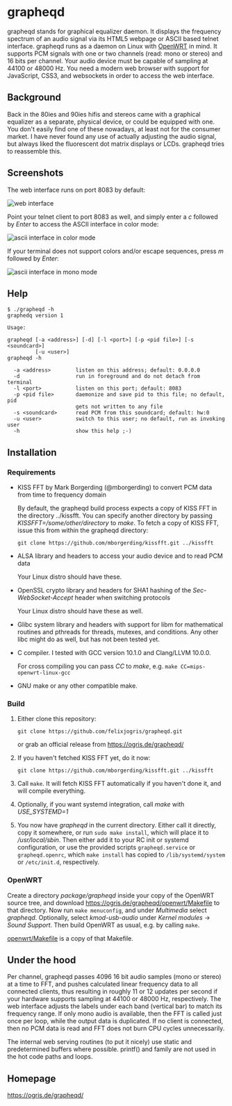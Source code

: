 # grapheqd

grapheqd stands for graphical equalizer daemon. It displays the frequency spectrum of an audio signal via its HTML5 webpage or ASCII based telnet interface. grapheqd runs as a daemon on Linux with [OpenWRT](https://openwrt.org/) in mind. It supports PCM signals with one or two channels (read: mono or stereo) and 16 bits per channel. Your audio device must be capable of sampling at 44100 or 48000 Hz. You need a modern web browser with support for JavaScript, CSS3, and websockets in order to access the web interface.

## Background

Back in the 80ies and 90ies hifis and stereos came with a graphical equalizer as a separate, physical device, or could be equipped with one. You don't easily find one of these nowadays, at least not for the consumer market. I have never found any use of actually adjusting the audio signal, but always liked the fluorescent dot matrix displays or LCDs. grapheqd tries to reassemble this.

## Screenshots

The web interface runs on port 8083 by default:

![web interface](https://ogris.de/grapheqd/web.png)

Point your telnet client to port 8083 as well, and simply enter a *c* followed by *Enter* to access the ASCII interface in color mode:

![ascii interface in color mode](https://ogris.de/grapheqd/asciicolor.png)

If your terminal does not support colors and/or escape sequences, press *m* followed by *Enter*:

![ascii interface in mono mode](https://ogris.de/grapheqd/asciimono.png)

## Help

```
$ ./grapheqd -h
graphedq version 1

Usage:

grapheqd [-a <address>] [-d] [-l <port>] [-p <pid file>] [-s <soundcard>]
         [-u <user>]
grapheqd -h

  -a <address>        listen on this address; default: 0.0.0.0
  -d                  run in foreground and do not detach from terminal
  -l <port>           listen on this port; default: 8083
  -p <pid file>       daemonize and save pid to this file; no default, pid
                      gets not written to any file
  -s <soundcard>      read PCM from this soundcard; default: hw:0
  -u <user>           switch to this user; no default, run as invoking user
  -h                  show this help ;-)

```

## Installation

### Requirements

* KISS FFT by Mark Borgerding (@mborgerding) to convert PCM data from time to frequency domain

  By default, the grapheqd build process expects a copy of KISS FFT in the directory ../kissfft. You can specify another directory by passing *KISSFFT=/some/other/directory* to *make*. To fetch a copy of KISS FFT, issue this from within the grapheqd directory:

  `git clone https://github.com/mborgerding/kissfft.git ../kissfft`

* ALSA library and headers to access your audio device and to read PCM data

  Your Linux distro should have these.

* OpenSSL crypto library and headers for SHA1 hashing of the *Sec-WebSocket-Accept* header when switching protocols

  Your Linux distro should have these as well.

* Glibc system library and headers with support for libm for mathematical routines and pthreads for threads, mutexes, and conditions. Any other libc might do as well, but has not been tested yet.

* C compiler. I tested with GCC version 10.1.0 and Clang/LLVM 10.0.0.

  For cross compiling you can pass *CC* to *make*, e.g. `make CC=mips-openwrt-linux-gcc`

* GNU make or any other compatible make.

### Build

1. Either clone this repository:

   `git clone https://github.com/felixjogris/grapheqd.git`

   or grab an official release from https://ogris.de/grapheqd/

2. If you haven't fetched KISS FFT yet, do it now:

   `git clone https://github.com/mborgerding/kissfft.git ../kissfft`

3. Call `make`. It will fetch KISS FFT automatically if you haven't done it, and will compile everything.

4. Optionally, if you want systemd integration, call *make* with *USE_SYSTEMD=1*

5. You now have *grapheqd* in the current directory. Either call it directly, copy it somewhere, or run `sudo make install`, which will place it to */usr/local/sbin*. Then either add it to your RC init or systemd configuration, or use the provided scripts `grapheqd.service` or `grapheqd.openrc`, which `make install` has copied to `/lib/systemd/system` or `/etc/init.d`, respectively.

### OpenWRT

Create a directory *package/grapheqd* inside your copy of the OpenWRT source tree, and download https://ogris.de/grapheqd/openwrt/Makefile to that directory. Now run `make menuconfig`, and under *Multimedia* select *grapheqd*. Optionally, select *kmod-usb-audio* under *Kernel modules* -> *Sound Support*. Then build OpenWRT as usual, e.g. by calling `make`.

[openwrt/Makefile](blob/master/openwrt/Makefile) is a copy of that Makefile.

## Under the hood

Per channel, grapheqd passes 4096 16 bit audio samples (mono or stereo) at a time to FFT, and pushes calculated linear frequency data to all connected clients, thus resulting in roughly 11 or 12 updates per second if your hardware supports sampling at 44100 or 48000 Hz, respectively. The web interface adjusts the labels under each band (vertical bar) to match its frequency range. If only mono audio is available, then the FFT is called just once per loop, while the output data is duplicated. If no client is connected, then no PCM data is read and FFT does not burn CPU cycles unnecessarily.

The internal web serving routines (to put it nicely) use static and predetermined buffers where possible. printf() and family are not used in the hot code paths and loops.

## Homepage

https://ogris.de/grapheqd/
